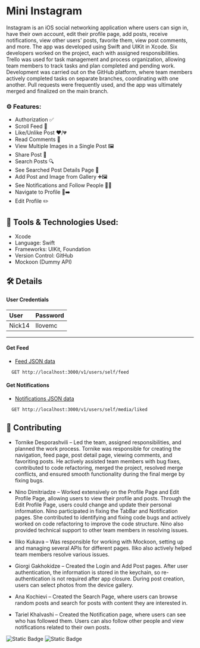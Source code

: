 
# Mini Instagram

Instagram is an iOS social networking application where users can sign in, have their own account, edit their profile page, add posts, receive notifications, view other users' posts, favorite them, view post comments, and more. The app was developed using Swift and UIKit in Xcode. Six developers worked on the project, each with assigned responsibilities. Trello was used for task management and process organization, allowing team members to track tasks and plan completed and pending work. Development was carried out on the GitHub platform, where team members actively completed tasks on separate branches, coordinating with one another. Pull requests were frequently used, and the app was ultimately merged and finalized on the main branch.

### ⚙️ Features:
- Authorization ✅
- Scroll Feed 📰
- Like/Unlike Post ❤️/💔
- Read Comments 💬
- View Multiple Images in a Single Post 🖼️
- Share Post 🔗
- Search Posts 🔍
- See Searched Post Details Page 📖
- Add Post and Image from Gallery ➕🖼️
- See Notifications and Follow People 🔔👥
- Navigate to Profile 👤➡️
- Edit Profile ✏️


## 🚀 Tools & Technologies Used:
- Xcode
- Language: Swift
- Frameworks: UIKit, Foundation
- Version Control: GitHub
- Mockoon (Dummy API)



## 🛠️ Details

#### User Credentials
| User | Password     | 
| :-------- | :------- |
| Nick14 | Ilovemc |

-----
#### Get Feed
 - [Feed JSON data](https://codeshare.io/pAm9dD)

```http
  GET http://localhost:3000/v1/users/self/feed
```

#### Get Notifications
 - [Notifications JSON data](https://codeshare.io/deN3dy)

```http
  GET http://localhost:3000/v1/users/self/media/liked
```

## 🤝 Contributing

- Tornike Desporashvili – Led the team, assigned responsibilities, and planned the work process. Tornike was responsible for creating the navigation, feed page, post detail page, viewing comments, and favoriting posts. He actively assisted team members with bug fixes, contributed to code refactoring, merged the project, resolved merge conflicts, and ensured smooth functionality during the final merge by fixing bugs.

- Nino Dimitriadze – Worked extensively on the Profile Page and Edit Profile Page, allowing users to view their profile and posts. Through the Edit Profile Page, users could change and update their personal information. Nino participated in fixing the TabBar and Notification pages. She contributed to identifying and fixing code bugs and actively worked on code refactoring to improve the code structure. Nino also provided technical support to other team members in resolving issues.

- Iliko Kukava – Was responsible for working with Mockoon, setting up and managing several APIs for different pages. Iliko also actively helped team members resolve various issues.

- Giorgi Gakhokidze – Created the Login and Add Post pages. After user authentication, the information is stored in the keychain, so re-authentication is not required after app closure. During post creation, users can select photos from the device gallery.

- Ana Kochievi – Created the Search Page, where users can browse random posts and search for posts with content they are interested in.

- Tariel Khalvashi – Created the Notification page, where users can see who has followed them. Users can also follow other people and view notifications related to their own posts.


![Static Badge](https://img.shields.io/badge/Swift-6.0-orange)    ![Static Badge](https://img.shields.io/badge/Platform-iOS-orange)

